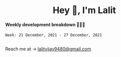 <h1 align="center">Hey 👋, I'm Lalit</h1>

#### Weekly development breakdown 👨🏻‍💻
<!--START_SECTION:waka-->
```text
Week: 21 December, 2021 - 27 December, 2021


```
<!--END_SECTION:waka-->

Reach me at → lalitvijay9480@gmail.com
